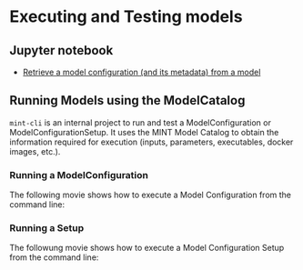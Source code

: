 # Executing and Testing models 

## Jupyter notebook

- [Retrieve a model configuration (and its metadata) from a model](https://github.com/mintproject/MINT_USERGUIDE/blob/master/docs/notebooks/modelcatalog/Obtain%20a%20model%20configuration%20by%20model.ipynb)

## Running Models using the ModelCatalog

`mint-cli` is an internal project to run and test a ModelConfiguration or ModelConfigurationSetup.  It uses the MINT Model Catalog to obtain the information required for execution (inputs, parameters, executables, docker images, etc.).

### Running a ModelConfiguration
The following movie shows how to execute a Model Configuration from the command line:

<script id="asciicast-301392" src="https://asciinema.org/a/301392.js" async></script>

### Running a Setup
The followung movie shows how to execute a Model Configuration Setup from the command line: 

<script id="asciicast-301391" src="https://asciinema.org/a/301391.js" async></script>
